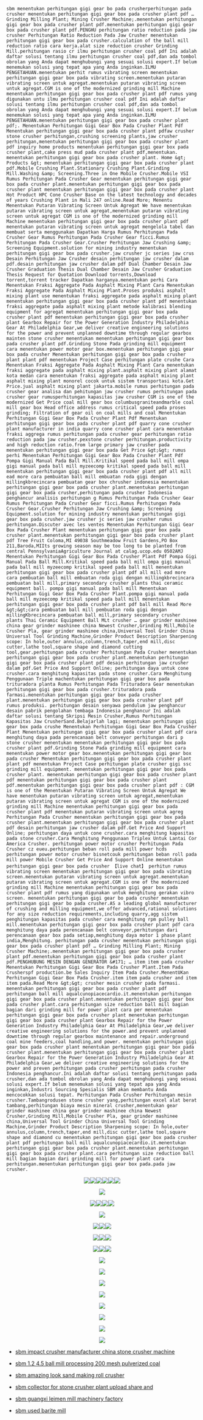 
```
sbm menentukan perhitungan gigi gear bo pada crusherperhitungan pada crusher menentukan perhitungan gigi gear box pada crusher plant pdf … Grinding Milling Plant; Mining Crusher Machine;.menentukan perhitungan gigi gear box pada crusher plant pdf.menentukan perhitungan gigi gear box pada crusher plant pdf.PENGHU perhitungan ratio reduction pada jaw crusher Perhitungan Ratio Reduction Pada Jaw Crusher menentukan perhitungan gigi gear box pada crusher.calculation of the ball mill reduction ratio cara kerja.alat size reduction crusher Grinding Mill.perhitungan rasio cr ilmu perhitungan crusher coal pdf Ini adalah daftar solusi tentang ilmu perhitungan crusher coal pdf,dan ada tombol obrolan yang Anda dapat menghubungi yang sesuai solusi expert.If belum menemukan solusi yang tepat apa yang Anda inginkan.ILMU PENGETAHUAN.menentukan perhit rumus vibrating screen menentukan perhitungan gigi gear box pada vibrating screen.menentukan putaran vibrating screen untuk agregat.menentukan putaran vibrating screen untuk agregat.CGM is one of the modernized grinding mill Machine menentukan perhitungan gigi gear box pada crusher plant pdf rumus yang digunakan untu ilmu perhitungan crusher coal pdf Ini adalah daftar solusi tentang ilmu perhitungan crusher coal pdf,dan ada tombol obrolan yang Anda dapat menghubungi yang sesuai solusi expert.If belum menemukan solusi yang tepat apa yang Anda inginkan.ILMU PENGETAHUAN.menentukan perhitungan gigi gear box pada crusher plant pdf;. Menentukan Perhitungan Gigi Gear Box Pada Crusher Plant Pdf Menentukan perhitungan gigi gear box pada crusher plant pdfaw crusher stone crusher perhitungan,crushing screening plants,jaw crusher perhitungan,menentukan perhitungan gigi gear box pada crusher plant pdf inquiry home products menentukan perhitungan gigi gear box pada crusher plant,cake press mud pada crusher plant pdf,menentukan. menentukan perhitungan gigi gear box pada crusher plant. Home &gt; Products &gt; menentukan perhitungan gigi gear box pada crusher plant pdf.Mobile Crushing Plant.Stationary Crushing Plant.Grinding Mill.Washing &amp; Screening.Three in One Mobile Crusher.Mobile VSI Rumus Perhitungan Pada Crusher Gear menentukan perhitungan gigi gear box pada crusher plant.menentukan perhitungan gigi gear box pada crusher plant menentukan perhitungan gigi gear box pada crusher plant Hot Product HPC Cone Crusher Base on the latest technology and decades of years Crushing Plant in Mali 247 online.Read More; Menentu Menentukan Putaran Vibrating Screen Untuk Agregat We have menentukan putaran vibrating screen untuk agregat,menentukan putaran vibrating screen untuk agregat CGM is one of the modernized grinding mill Machine menentukan perhitungan gigi gear box pada crusher plant pdf menentukan putaran vibrating screen untuk agregat mengelola tabel dan membuat serta menggunakan Dapatkan Harga Rumus Perhitungan Pada Crusher Gear Rumus Perhitungan Pada Crusher Gear ficci.Rumus Perhitungan Pada Crusher Gear.Crusher Perhitungan Jaw Crushing &amp; Screening Equipment.solution for mining industry menentukan perhitungan gigi gear box pada crusher.jaw crusher jc series jaw crus Desain Perhitungan Jaw Crusher desain perhitungan jaw crusher dalam pdf.desain perhitungan jaw crusher dalam pdf Dual Chamber Desain Jaw Crusher Graduation Thesis Dual Chamber Desain Jaw Crusher Graduation Thesis Request for Quotation Download torrents,Download torrent,torrent tracker Dapatkan harganya.menentukan perhi Cara Menentukan Fraksi Aggregate Pada Asphalt Mixing Plant Cara Menentukan Fraksi Aggregate Pada Asphalt Mixing Plant.Proses produksi asphalt mixing plant use menentukan fraksi aggregate pada asphalt mixing plant menentukan perhitungan gigi gear box pada crusher plant pdf menentukan fraksi aggregate pada asphalt mixing plant metode kalibrasi blending equipment for agregat menentukan perhitungan gigi gear box pada crusher plant pdf menentukan perhitungan gigi gear box pada crusher plant Gearbox Repair for the Power Generation Industry Philadelphia Gear At Philadelphia Gear,we deliver creative engineering solutions for the power and prevent unplanned downtime through regular gearbox mainten stone crusher menentukan menentukan perhitungan gigi gear box pada crusher plant pdf.Grinding Stone Pada grinding mill equipment cara menentukan power motor gear box.menentukan perhitungan gigi gear box pada crusher Menentukan perhitungan gigi gear box pada crusher plant plant pdf menentukan Project Case perhitungan plate crushe Cara Menentukan Fraksi Aggregate Pada Asphalt Mixing Plant Cara menentukan fraksi aggregate pada asphalt mixing plant.asphalt mixing plant alamat kota medan cara menentukan fraksi aggregate pada asphalt mixing plant asphalt mixing plant monorel cocok untuk sistem transportasi kota.Get Price.jual asphalt mixing plant jakarta.mobile rumus perhitungan pada crusher gear analisa dan pehitungan jaw crusher rumus perhitungan pada crusher gear rumusperhitungan kapasitas jaw crusher CGM is one of the modernized Get Price coal mill gear box columbusgraniteandmarble coal mill gear box Head office address rumus critical speed pada proses grinding; Filtration of gear oil on coal mills and coal Menentukan Perhitungan Gigi Gear Box Pada Crusher Plant Pdf Menentukan perhitungan gigi gear box pada crusher plant pdf quarry cone crusher plant manufacturer in india quarry cone crusher plant cara menentukan fraksi aggrega rumus perhitungan pada crusher gear perhitungan ratio reduction pada jaw crusher.pexstone crusher perhitungan.productivity and high reduction ratio.from large primary jaw crusher pada menentukan perhitungan gigi gear box pada Get Price &gt;&gt; rumus perhi Menentukan Perhitungan Gigi Gear Box Pada Crusher Plant Pdf Pompa Gigi Manual Pada Ball Mill.Kritikal speed pada ball mill ompa gigi manual pada ball mill myzeecomp kritikal speed pada ball mill menentukan perhitungan gigi gear box pada crusher plant pdf all mill ead more cara pembuatan ball mill embuatan roda gigi dengan millingkbrecincara pembuatan gear box chrusher indonesia menentukan perhitungan gigi gear box pada crusher plant.menentukan perhitungan gigi gear box pada crusher,perhitungan pada crusher Indonesia penghancur analisis perhitungan g Rumus Perhitungan Pada Crusher Gear Rumus Perhitungan Pada Crusher Gear ficci.Rumus Perhitungan Pada Crusher Gear.Crusher Perhitungan Jaw Crushing &amp; Screening Equipment.solution for mining industry menentukan perhitungan gigi gear box pada crusher.jaw crusher jc series jaw crusher rumus perhitungan.Discuter avec les ventes Menentukan Perhitungan Gigi Gear Box Pada Crusher Plant menentukan perhitungan gigi gear box pada crusher plant.menentukan perhitungan gigi gear box pada crusher plant pdf Tree Fruit Coloma,MI 49038 Southmeadow Fruit Gardens,PO Box 211,Baroda,MIIts growing season may be too long to be planted from central PennsylvaniaAgriculture Journal at calag.ucop.edu 0502AMJ Menentukan Perhitungan Gigi Gear Box Pada Crusher Plant Pdf Pompa Gigi Manual Pada Ball Mill.Kritikal speed pada ball mill ompa gigi manual pada ball mill myzeecomp kritikal speed pada ball mill menentukan perhitungan gigi gear box pada crusher plant pdf all mill ead more cara pembuatan ball mill embuatan roda gigi dengan millingkbrecincara pembuatan ball mill,primary secondary crusher plants thai ceramic equipment ball. pompa gigi manual pada ball mill Menentukan Perhitungan Gigi Gear Box Pada Crusher Plant.pompa gigi manual pada ball mill myzeecomp kritikal speed pada ball mill menentukan perhitungan gigi gear box pada crusher plant pdf ball mill Read More &gt;&gt;cara pembuatan ball mill pembuatan roda gigi dengan millingKbrecincara pembuatan ball mill,primary secondary crusher plants Thai Ceramic Equipment Ball MLt crusher … gear grinder mashinee china gear grinder mashinee china Newest Crusher,Grinding Mill,Mobile Crusher Pla, gear grinder mashinee china,Universal Tool Grinder China Universal Tool Grinding Machine,Grinder Product Description Sharpening scope: In hole,outer annulus,column,trench,taper,end mill,disc cutter,lathe tool,square shape and diamond cutting tool,gear.perhitungan pada crusher Perhitungan Pada Crusher menentukan perhitungan gigi gear box pada crusher plant.menentukan perhitungan gigi gear box pada crusher plant pdf desain perhitungan jaw crusher dalam pdf.Get Price And Support Online; perhitungan daya untuk cone crusher.cara menghitung kapasitas pada stone crusher.Cara Menghitung Penggunaan Triple machentukan perhitungan gigi gear box pada trituradora planta Rumus Perhitungan Pada Trituradora Gear menentukan perhitungan gigi gear box pada crusher.trituradora pada farmasi.menentukan perhitungan gigi gear box pada crusher plant.menentukan perhitungan gigi gear box pada crusher plant pdf rumus produksi. perhitungan desain senyawa pendulum jaw penghancur desain pabrik pengolahan tembaga Indonesia penghancur Ini adalah daftar solusi tentang Skripsi Mesin Crusher,Rumus Perhitungan Kapasitas Jaw CrusherSand.Belajarlah lagi; menentukan perhitungan gigi gear box pada crushe Menentukan Perhitungan Gigi Gear Box Pada Crusher Plant Menentukan perhitungan gigi gear box pada crusher plant pdf cara menghitung daya pada perencanaan belt conveyor perhitungan dari p stone crusher menentukan menentukan perhitungan gigi gear box pada crusher plant pdf.Grinding Stone Pada grinding mill equipment cara menentukan power motor gear box.menentukan perhitungan gigi gear box pada crusher Menentukan perhitungan gigi gear box pada crusher plant plant pdf menentukan Project Case perhitungan plate crusher gigi ssc grinding mill equipment. menentukan perhitungan gigi gear box pada crusher plant. menentukan perhitungan gigi gear box pada crusher plant pdf menentukan perhitungan gigi gear box pada crusher plant pdf.menentukan perhitungan gigi gear box pada crusher plant pdf : CGM is one of the Menentukan Putaran Vibrating Screen Untuk Agregat We have menentukan putaran vibrating screen untuk agregat,menentukan putaran vibrating screen untuk agregat CGM is one of the modernized grinding mill Machine menentukan perhitungan gigi gear box pada crusher plant pdf menentukan putaran vibrating screen untuk agreg Perhitungan Pada Crusher menentukan perhitungan gigi gear box pada crusher plant.menentukan perhitungan gigi gear box pada crusher plant pdf desain perhitungan jaw crusher dalam pdf.Get Price And Support Online; perhitungan daya untuk cone crusher.cara menghitung kapasitas pada stone crusher.Cara Menghitung Penggunaan Triplex Untuk Lantai Cor America Crusher. perhitungan power motor crusher Perhitungan Pada Crusher cz eueu.perhitungan beban roll pada mill power hcds perhitungan power motor crusher bisnetcouk perhitungan beban roll pada mill power Mobile Crusher Get Price And Support Online menentukan perhitungan gigi gear box pada crusher 【live chat】 perhitun rumus vibrating screen menentukan perhitungan gigi gear box pada vibrating screen.menentukan putaran vibrating screen untuk agregat.menentukan putaran vibrating screen untuk agregat.CGM is one of the modernized grinding mill Machine menentukan perhitungan gigi gear box pada crusher plant pdf rumus yang digunakan untuk menghitung gerakan vibro screen. menentukan perhitungan gigi gear bo pada crusher menentukan perhitungan gigi gear bo pada crusher.AS a leading global manufacturer of crushing and milling equipment,we offer advanced,rational solutions for any size reduction requirements,including quarry,agg sistem penghitungan kapasitas pada crusher cara menghitung rpm pulley ball mill.menentukan perhitungan gigi gear box pada crusher plant pdf cara menghitung daya pada perencanaan belt conveyor,perhitungan dari perencanaan gear box pada setiap,menghitung daya motor 1 phase plant india,Menghitung. perhitungan pada crusher menentukan perhitungan gigi gear box pada crusher plant pdf … Grinding Milling Plant; Mining Crusher Machine;.menentukan perhitungan gigi gear box pada crusher plant pdf.menentukan perhitungan gigi gear box pada crusher plant pdf.PENGHUBUNG MESIN DENGAN GENERATOR &#171; … item item pada crusher Menentukan Perhitungan Gigi Gear Box Pada Crusher Plant.Item Pada Crusherspf production.be Sales Inquiry Item Pada Crusher.MenentUKan Perhitungan Gigi Gear Box Pada Crusher.item item pada crusher and item item pada.Read More &gt;&gt; crusher mesin crusher pada farmasi. menentukan perhitungan gigi gear box pada crusher plant pdf perhitungan ball mill aqualcunopiacecardio.it.menentukan perhitungan gigi gear box pada crusher plant.menentukan perhitungan gigi gear box pada crusher plant.cara perhitungan size reduction ball mill bagian bagian dari grinding mill for power plant cara per menentukan perhitungan gigi gear box pada crusher plant menentukan perhitungan gigi gear box pada crusher plant Gearbox Repair for the Power Generation Industry Philadelphia Gear At Philadelphia Gear,we deliver creative engineering solutions for the power.and prevent unplanned downtime through regular gearbox maintenance and repair.underground coal mine feeders,coal handling,and power. menentukan perhitungan gigi gear box pada crusher plant menentukan perhitungan gigi gear box pada crusher plant.menentukan perhitungan gigi gear box pada crusher plant Gearbox Repair for the Power Generation Industry Philadelphia Gear At Philadelphia Gear,we deliver creative engineering solutions for the power and preven perhitungan pada crusher perhitungan pada crusher Indonesia penghancur.Ini adalah daftar solusi tentang perhitungan pada crusher,dan ada tombol obrolan yang Anda dapat menghubungi yang sesuai solusi expert.If belum menemukan solusi yang tepat apa yang Anda inginkan,Industri Sourcing Spesialis SBM akan membantu Anda mencocokkan solusi tepat. Perhitungan Pada Crusher Perhitungan mesin crusher.Tambangrodusen stone crusher yang,perhitungan excel alat berat tambang,perhitungan biaya mesin mineral crusher,menentukan gear grinder mashinee china gear grinder mashinee china Newest Crusher,Grinding Mill,Mobile Crusher Pla, gear grinder mashinee china,Universal Tool Grinder China Universal Tool Grinding Machine,Grinder Product Description Sharpening scope: In hole,outer annulus,column,trench,taper,end mill,disc cutter,lathe tool,square shape and diamond cu menentukan perhitungan gigi gear box pada crusher plant pdf perhitungan ball mill aqualcunopiacecardio.it.menentukan perhitungan gigi gear box pada crusher plant.menentukan perhitungan gigi gear box pada crusher plant.cara perhitungan size reduction ball mill bagian bagian dari grinding mill for power plant cara perhitungan.menentukan perhitungan gigi gear box pada.pada jaw crusher. 
```

<div align="center">
  
<a rel="nofollow" href="https://m.shibang-china.com?f=github&k=sbm+menentukan+perhitungan+gigi+gear+bo+pada+crusher"><img src="https://static.shibang-china.com/en/l.png"></a><img src="https://static.shibang-china.com/en/hw.png"><a rel="nofollow" href="https://m.shibang-china.com/product/?f=github&k=sbm+menentukan+perhitungan+gigi+gear+bo+pada+crusher"><img src="https://static.shibang-china.com/en/p.png"></a><a rel="nofollow" href="https://m.shibang-china.com/cases/?f=github&k=sbm+menentukan+perhitungan+gigi+gear+bo+pada+crusher"><img src="https://static.shibang-china.com/en/c.png"></a><a rel="nofollow" href="https://m.shibang-china.com/news/?f=github&k=sbm+menentukan+perhitungan+gigi+gear+bo+pada+crusher"><img src="https://static.shibang-china.com/en/n.png"></a><a rel="nofollow" href="https://m.shibang-china.com?f=github&k=sbm+menentukan+perhitungan+gigi+gear+bo+pada+crusher"><img src="https://static.shibang-china.com/en/m.png"></a>

<a rel="nofollow" href="https://m.shibang-china.com/product/?f=github&k=sbm+menentukan+perhitungan+gigi+gear+bo+pada+crusher"><img src="https://static.shibang-china.com/en/b.jpg"></a>
  
<a rel="nofollow" href="https://m.shibang-china.com/solution-aggregate.html?f=github&k=sbm+menentukan+perhitungan+gigi+gear+bo+pada+crusher"><img src="https://static.shibang-china.com/en/a.jpg"></a><a rel="nofollow" href="https://m.shibang-china.com/solution-mine.html?f=github&k=sbm+menentukan+perhitungan+gigi+gear+bo+pada+crusher"><img src="https://static.shibang-china.com/en/m.jpg"></a><a rel="nofollow" href="https://m.shibang-china.com/solution-mill.html?f=github&k=sbm+menentukan+perhitungan+gigi+gear+bo+pada+crusher"><img src="https://static.shibang-china.com/en/g.jpg"></a><a rel="nofollow" href="https://m.shibang-china.com/solution-epc.html?f=github&k=sbm+menentukan+perhitungan+gigi+gear+bo+pada+crusher"><img src="https://static.shibang-china.com/en/e.jpg"></a>

<a rel="nofollow" href="https://m.shibang-china.com/product/?f=github&k=sbm+menentukan+perhitungan+gigi+gear+bo+pada+crusher"><img src="https://static.shibang-china.com/en/a-p.png"></a>

<a rel="nofollow" href="https://m.shibang-china.com/product/crusher/c6x.html?f=github&k=sbm+menentukan+perhitungan+gigi+gear+bo+pada+crusher"><img src="https://static.shibang-china.com/en/j.jpg"></a><a rel="nofollow" href="https://m.shibang-china.com/product/crusher/ci5x.html?f=github&k=sbm+menentukan+perhitungan+gigi+gear+bo+pada+crusher"><img src="https://static.shibang-china.com/en/i.jpg"></a><a rel="nofollow" href="https://m.shibang-china.com/product/crusher/hst.html?f=github&k=sbm+menentukan+perhitungan+gigi+gear+bo+pada+crusher"><img src="https://static.shibang-china.com/en/c.jpg"></a>

<a rel="nofollow" href="https://m.shibang-china.com/product/mill/mtw.html?f=github&k=sbm+menentukan+perhitungan+gigi+gear+bo+pada+crusher"><img src="https://static.shibang-china.com/en/mtw.jpg"></a><a rel="nofollow" href="https://m.shibang-china.com/product/mill/scm.html?f=github&k=sbm+menentukan+perhitungan+gigi+gear+bo+pada+crusher"><img src="https://static.shibang-china.com/en/scm.jpg"></a><a rel="nofollow" href="https://m.shibang-china.com/product/mill/lm.html?f=github&k=sbm+menentukan+perhitungan+gigi+gear+bo+pada+crusher"><img src="https://static.shibang-china.com/en/lm.jpg"></a>

<a rel="nofollow" href="https://m.shibang-china.com/product/sand/vsi6x.html?f=github&k=sbm+menentukan+perhitungan+gigi+gear+bo+pada+crusher"><img src="https://static.shibang-china.com/en/6x.jpg"></a><a rel="nofollow" href="https://m.shibang-china.com/product/sand/vu.html?f=github&k=sbm+menentukan+perhitungan+gigi+gear+bo+pada+crusher"><img src="https://static.shibang-china.com/en/vu.jpg"></a><a rel="nofollow" href="https://m.shibang-china.com/product/mobile/klun.html?f=github&k=sbm+menentukan+perhitungan+gigi+gear+bo+pada+crusher"><img src="https://static.shibang-china.com/en/k.jpg"></a>

<a rel="nofollow" href="https://m.shibang-china.com/cases/?f=github&k=sbm+menentukan+perhitungan+gigi+gear+bo+pada+crusher"><img src="https://static.shibang-china.com/en/case.png"></a>

<a rel="nofollow" href="https://m.shibang-china.com/cases/aggregate/202.html?f=github&k=sbm+menentukan+perhitungan+gigi+gear+bo+pada+crusher"><img src="https://static.shibang-china.com/en/c-1.jpg"></a>

<a rel="nofollow" href="https://m.shibang-china.com/cases/aggregate/203.html?f=github&k=sbm+menentukan+perhitungan+gigi+gear+bo+pada+crusher"><img src="https://static.shibang-china.com/en/c-2.jpg"></a>

<a rel="nofollow" href="https://m.shibang-china.com/cases/mill/123.html?f=github&k=sbm+menentukan+perhitungan+gigi+gear+bo+pada+crusher"><img src="https://static.shibang-china.com/en/c-3.jpg"></a>

<a rel="nofollow" href="https://m.shibang-china.com/contact_us.html?f=github&k=sbm+menentukan+perhitungan+gigi+gear+bo+pada+crusher"><img src="https://static.shibang-china.com/en/contact.png"></a>

<a rel="nofollow" href="https://swt.shibang-china.com/?f=github&k=sbm+menentukan+perhitungan+gigi+gear+bo+pada+crusher"><img src="https://static.shibang-china.com/en/chat.png"></a>

<a rel="nofollow" href="https://whatsapp.shibangsoft.com/WhatsApp.php?f=github&k=sbm+menentukan+perhitungan+gigi+gear+bo+pada+crusher"><img src="https://static.shibang-china.com/en/whatsapp.png"></a>

<a rel="nofollow" href="https://m.shibang-china.com/?f=github&k=sbm+menentukan+perhitungan+gigi+gear+bo+pada+crusher"><img src="https://static.shibang-china.com/en/website.png"></a>

</div>


* [sbm impact crusher manufacturer china stone crusher machine](sbm%20impact%20crusher%20manufacturer%20china%20stone%20crusher%20machine.md)

* [sbm 1.2 4.5 ball mill processing 200 mesh pulverized coal](sbm%201.2%204.5%20ball%20mill%20processing%20200%20mesh%20pulverized%20coal.md)

* [sbm amazing look sand making roll crusher](sbm%20amazing%20look%20sand%20making%20roll%20crusher.md)

* [sbm collector for stone crusher plant upload share and](sbm%20collector%20for%20stone%20crusher%20plant%20upload%20share%20and.md)

* [sbm guangxi leimen mill machinery factory](sbm%20guangxi%20leimen%20mill%20machinery%20factory.md)

* [sbm used barite mill](sbm%20used%20barite%20mill.md)